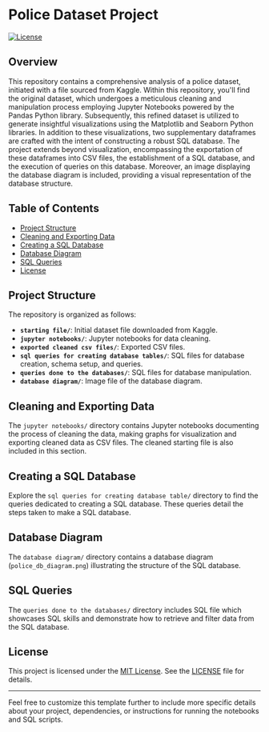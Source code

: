 # Police Dataset Project

[![License](https://img.shields.io/badge/License-MIT-blue.svg)](LICENSE)

## Overview

This repository contains a comprehensive analysis of a police dataset, initiated with a file sourced from Kaggle. Within this repository, you'll find the original dataset, which undergoes a meticulous cleaning and manipulation process employing Jupyter Notebooks powered by the Pandas Python library. Subsequently, this refined dataset is utilized to generate insightful visualizations using the Matplotlib and Seaborn Python libraries. In addition to these visualizations, two supplementary dataframes are crafted with the intent of constructing a robust SQL database.
The project extends beyond visualization, encompassing the exportation of these dataframes into CSV files, the establishment of a SQL database, and the execution of queries on this database. Moreover, an image displaying the database diagram is included, providing a visual representation of the database structure.

## Table of Contents

- [Project Structure](#project-structure)
- [Cleaning and Exporting Data](#cleaning-and-exporting-data)
- [Creating a SQL Database](#creating-a-sql-database)
- [Database Diagram](#database-diagram)
- [SQL Queries](#sql-queries)
- [License](#license)

## Project Structure

The repository is organized as follows:

- **`starting file/`**: Initial dataset file downloaded from Kaggle.
- **`jupyter notebooks/`**: Jupyter notebooks for data cleaning.
- **`exported cleaned csv files/`**: Exported CSV files.
- **`sql queries for creating database tables/`**: SQL files for database creation, schema setup, and queries.
- **`queries done to the databases/`**: SQL files for database manipulation.
- **`database diagram/`**: Image file of the database diagram.

## Cleaning and Exporting Data

The `jupyter notebooks/` directory contains Jupyter notebooks documenting the process of cleaning the data, making graphs for visualization and exporting cleaned data as CSV files. The cleaned starting file is also included in this section.

## Creating a SQL Database

Explore the `sql queries for creating database table/` directory to find the queries dedicated to creating a SQL database. These queries detail the steps taken to make a SQL database.

## Database Diagram

The `database diagram/` directory contains a database diagram (`police_db_diagram.png`) illustrating the structure of the SQL database.


## SQL Queries

The `queries done to the databases/` directory includes SQL file which showcases SQL skills and demonstrate how to retrieve and filter data from the SQL database.

## License

This project is licensed under the [MIT License](LICENSE). See the [LICENSE](LICENSE) file for details.

---

Feel free to customize this template further to include more specific details about your project, dependencies, or instructions for running the notebooks and SQL scripts.


